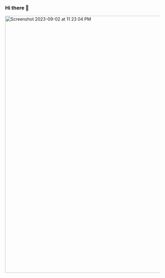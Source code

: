 ### Hi there 👋

<img width="837" alt="Screenshot 2023-09-02 at 11 23 04 PM" src="https://github.com/mSaadSalman/mSaadSalman/assets/105026161/c719b16b-a267-415c-9a40-686188fe4ef4">


<!--
**mSaadSalman/mSaadSalman** is a ✨ _special_ ✨ repository because its `README.md` (this file) appears on your GitHub profile.

Here are some ideas to get you started:

- 🔭 I’m currently working on ...
- 🌱 I’m currently learning ...
- 👯 I’m looking to collaborate on ...
- 🤔 I’m looking for help with ...
- 💬 Ask me about ...
- 📫 How to reach me: ...
- 😄 Pronouns: ...
- ⚡ Fun fact: ...
-->
